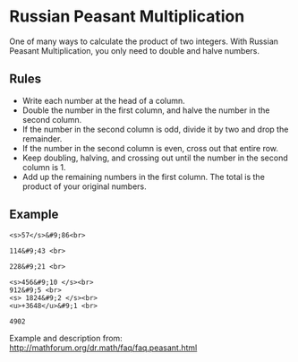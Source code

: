 # Russian Peasant Multiplication
One of many ways to calculate the product of two integers. With Russian Peasant Multiplication, you only need to double and halve numbers. 
## Rules
<ul>
<li>Write each number at the head of a column.</li>
<li>Double the number in the first column, and halve the number in the second column.</li>
<li>If the number in the second column is odd, divide it by two and drop the remainder.</li>
<li>If the number in the second column is even, cross out that entire row.</li>
<li>Keep doubling, halving, and crossing out until the number in the second column is 1.</li>
<li>Add up the remaining numbers in the first column. The total is the product of your original numbers.</li>
</ul>

## Example

```
<s>57</s>&#9;86<br>
```
```
114&#9;43 <br>
```
```
228&#9;21 <br>
```
```
<s>456&#9;10 </s><br>
912&#9;5 <br>
<s> 1824&#9;2 </s><br>
<u>+3648</u>&#9;1 <br>
```
```
4902
```
Example and description from:
http://mathforum.org/dr.math/faq/faq.peasant.html

